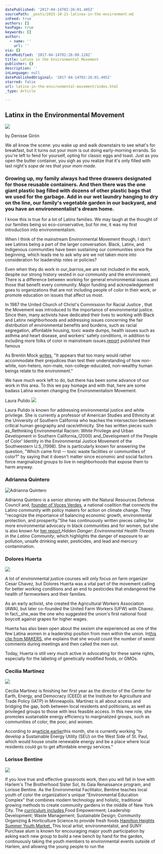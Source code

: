 ```yaml
---
datePublished: '2017-04-14T02:26:01.405Z'
sourcePath: _posts/2015-10-21-latinas-in-the-environment.md
inFeed: true
authors: []
hasPage: true
keywords: []
author:
  - name: ''
    url: ''
via: {}
dateModified: '2017-04-14T02:26:00.128Z'
title: Latinx in the Environmental Movement
publisher: {}
description: ''
inLanguage: null
datePublishedOriginal: '2017-04-14T02:26:01.405Z'
starred: false
url: latinx-in-the-environmental-movement/index.html
_type: Article

---
```

## Latinx in the Environmental Movement
![](https://the-grid-user-content.s3-us-west-2.amazonaws.com/8d12cb0b-442b-4d0d-8fef-c3c32db5f830.jpg)

by Denisse Girón

We all know the scene: you wake up and walk downstairs to see what's for breakfast, but it turns out your mom is out doing early-morning errands. So you're left to fend for yourself, opting for classic eggs and toast. Just as you open the butter container, you sigh as you realize that it's only filled with last night's _sopa de res _that your mom made_._

### Growing up, my family always had three drawers designated for those reusable containers. And then there was the one giant plastic bag filled with dozens of other plastic bags that we used for the garbage. Add in our wet laundry hanging to dry on the line, our family's vegetable garden in our backyard, and you have an environmentalist's dream home.

I know this is true for a lot of Latinx families. We may laugh at the thought of our families being so eco-conservative, but for me, it was my first introduction into environmentalism.

When I think of the mainstream Environmental Movement though, I don't see Latinxs being a part of the larger conversation. Black, Latinx, and Indigenous communities have been sustaining our communities since the beginning, which leads me to ask why are we not taken more into consideration for leadership roles or policies?

Even when they do work in our_barrios_we are not included in the work, despite our strong history vested in our community and the environment. There is a difference between working for general environmental issues and those that benefit every community. Major funding and acknowledgement goes to organizations that are not including people of color in their work, or promote education on issues that affect us most.

In 1987 the United Church of Christ's Commission for Racial Justice , that the Movement was introduced to the importance of environmental justice. Since then, many activists have dedicated their lives to working with Black and Latinx neighborhoods and addressing issues concerning the fair distribution of environmental benefits and burdens, such as racial segregation, affordable housing, toxic waste dumps, health issues such as asthma and heart disease, and workers' safety conditions, in addition to including more folks of color in mainstream issues.[report][0] published their famous

As Brentin Mock [writes][1], "It appears that too many would rather accommodate their prejudices than test their understanding of how non-white, non-hetero, non-male, non-college-educated, non-wealthy human beings relate to the environment."

We have much work left to do, but there has been some advance of our work in this area. To this we pay homage and with that, here are some badass Latina women changing the Environmentalism Movement.

Laura Pulido
![](https://the-grid-user-content.s3-us-west-2.amazonaws.com/96183734-0ff0-4c93-baaa-0cc0e0778f7d.jpg)

Laura Pulido is known for addressing environmental justice and white privilege. She is currently a professor of American Studies and Ethnicity at the University of Southern California who teaches the intersection between critical human geography and race/ethnicity. She has written pieces such as_Rethinking Environmental Racism: White Privilege and Urban Development in Southern California_(2000) and_Development of the People of Color' Identity in the Environmental Justice Movement of the Southwestern U.S_(1998). She is particularly known for answering the question, "Which came first -- toxic waste facilities or communities of color?" by saying that it doesn't matter since economic and social factors force marginalized groups to live in neighborhoods that expose them to harm anyway.

### Adrianna Quintero
![Adrianna Quintero ](https://the-grid-user-content.s3-us-west-2.amazonaws.com/f74f73e0-bdbc-4294-9765-6f1a039c3ffb.jpg)

Adrianna Quintero is a senior attorney with the Natural Resources Defense Council and, [founder of Voces Verdes][2], a national coalition that connects the Latino community with policy makers for action on climate change. They "recognize the importance of balancing economic growth, environmental protection, and prosperity."She has continuously written pieces calling for more environmental advocacy in black communities and for women, but she is also known for [her report][3],_Hidden Danger: Environmental Health Threats in the Latino Community_, which highlights the danger of exposure to air pollution, unsafe drinking water, pesticides, and lead and mercury contamination.

### Dolores Huerta
![](https://the-grid-user-content.s3-us-west-2.amazonaws.com/8345980d-0f81-4991-92ca-2ae1143ae82a.jpg)

A lot of environmental justice courses will only focus on farm organizer Cesar Chavez, but Dolores Huerta was a vital part of the movement calling for better working conditions and an end to pesticides that endangered the health of farmworkers and their families.

As an early activist, she created the Agricultural Workers Association (AWA), but later co-founded the United Farm Workers (UFW) with Chavez. In fact,_she_was the one who suggested the union's first national food boycott against grapes for higher wages.

Huerta has also been open about the sexism she experienced as one of the few Latina women in a leadership position from men within the union. In[this clip from MAKERS][4], she explains that she would count the number of sexist comments during meetings and then called the men out.

Today, Huerta is still very much active in advocating for these same rights, especially for the labeling of genetically modified foods, or GMOs.

### Cecilia Martinez
![](https://the-grid-user-content.s3-us-west-2.amazonaws.com/bc6d8412-53ce-4c26-a043-579723ccddeb.jpg)

Cecilia Martinez is finishing her first year as the director of the Center for Earth, Energy, and Democracy (CEED) at the Institute for Agriculture and Trade Policy (IATP) in Minneapolis. Martinez is all about access and bridging the gap, both between local residents and politicians, as well as privileged groups to those with less feasible access. In this new role, she promotes sustainable energy efficiency to marginalized groups, such as communities of color, the poor, and women.

According to an[article earlier][5]this month, she is currently working "to develop a Sustainable Energy Utility (SEU) on the West Side of St. Paul, which would house onsite renewable energy and be a place where local residents could go to get affordable energy services."

### Lorisse Bentine
![](https://the-grid-user-content.s3-us-west-2.amazonaws.com/72c17ef7-319e-4673-8184-99f306009930.jpg)

If you love true and effective grassroots work, then you will fall in love with Harlem's The Brotherhood Sister Sol, its Gaia Renaissance program, and Lorisse Bentine. As the Environmental Facilitator, Bentine teaches local youth of color the organization's unique "Environmental Education Complex" that combines modern technology and holistic, traditional growing methods to create community gardens in the middle of New York City. The [curriculum includes ][6]Food Empowerment; Leadership Development; Waste Management; Sustainable Design; Community Organizing & Horticulture Science.to provide fresh foods [Hamilton Heights Summer Youth Market. ][7]This local artist, environmentalist, and SUNY Purchase alum is known for encouraging major youth participation by asking each new group to build a new bench by hand for the garden, continuously taking the youth members to environmental events outside of Harlem, and allowing the young people to run the

[0]: http://d3n8a8pro7vhmx.cloudfront.net/unitedchurchofchrist/legacy_url/13567/toxwrace87.pdf?1418439935
[1]: http://www.motherjones.com/environment/2014/07/white-black-environmentalism-racism
[2]: http://www.vocesverdes.org/
[3]: http://www.nrdc.org/health/effects/latino/contents.asp
[4]: http://www.makers.com/moments/58-sexist-comments
[5]: http://www.womenspress.com/main.asp?SectionID=1&SubSectionID=1&ArticleID=3356
[6]: http://brotherhood-sistersol.org/programs/environmental-program
[7]: https://www.youtube.com/watch?v=n5ZRQPAxcOk